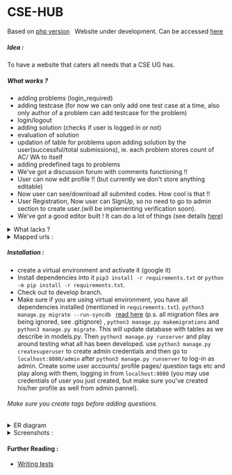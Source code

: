 # CSE-HUB

Based on [php version](https://github.com/harshraj22/contest) &nbsp; Website under development. Can be accessed [here](https://harshraj22.pythonanywhere.com/)

##### Idea :
To have a website that caters all needs that a CSE UG has.

##### What works ?

* adding problems (login_required)
* adding testcase (for now we can only add one test case at a time, also only author of a problem can add testcase for the problem)
* login/logout
* adding solution (checks if user is logged in or not)
* evaluation of solution
* updation of table for problems upon adding solution by the user(successful/total submissions), ie. each problem stores count of AC/ WA to itself
* adding predefined tags to problems
* We've got a discussion forum with comments functioning !!
* User can now edit profile !! (but currently we don't store anything editable)
* Now user can see/download all submited codes. How cool is that !!
* User Registration, Now user can SignUp, so no need to go to admin section to create user.(will be implementing verification soon).
* We've got a good editor built ! It can do a lot of things (see details [here](https://github.com/harshraj22/CSE_HUB/pull/57))

<details>
<summary> What lacks ? </summary>

* Only mode of submission is through file upload
* No work is done for creating a contest
* frontend for various pages
* Editing of: problem/ added testcase
</details>

<details>
<summary> Mapped urls :</summary>

* ```admin/```
* ```''```
* ```profile/<username>```
* ```profile/<username>/edit```
* ```problems/add```
* ```problems/display/<int:problem_id>```
* ```problems/add/testcase```
* ```problems/submit/<int:problem_id>```
* ```submit/<int:id>/```
* ```submissions/<str:username>/```
* ```submissions/<str:username>/view/<int:id>/```
* ```submissions/download/<int:id>/```
* ```problems```
* ```login```
* ```logout```
* ```forum```
* ```forum/post/<int:post_id>/```
* ```editor/```
</details>

##### Installation :

* create a virtual environment and activate it (google it)
* Install dependencies into it ```pip3 install -r requirements.txt``` or ```python -m pip install -r requirements.txt```.
* Check out to develop branch.
* Make sure if you are using virtual environment, you have all dependencies installed (mentioned in ```requirements.txt```). ```python3 manage.py migrate --run-syncdb ``` [read here](https://stackoverflow.com/a/37799885/10127204) (p.s. all migration files are being ignored, see .gitignore) , ```python3 manage.py makemigrations``` and ```python3 manage.py migrate```. This will update database with tables as we describe in models.py. Then ```python3 manage.py runserver``` and play around testing what all has been developed.
use ```python3 manage.py createsuperuser``` to create admin credentials and then go to ```localhost:8080/admin``` after ```python3 manage.py runserver``` to log-in as admin. Create some user accounts/ profile pages/ question tags etc and play along with them, logging in from ```localhost:8080``` (you may use credentials of user you just created, but make sure you've created his/her profile as well from admin pannel).
###### Make sure you create tags before adding questions.

<details>
  <summary> ER diagram </summary>
  <img src="https://user-images.githubusercontent.com/46635452/99381606-56988e80-28f1-11eb-9f04-16f83ba68df0.png" alt="Entity Relationship Diagram"></img>
  <img src="https://user-images.githubusercontent.com/46635452/99569482-b167de00-29f6-11eb-919b-b667ee039450.png" alt="Execution flow"> </img>
</details>


<details>
  <summary> Screenshots : </summary>
    <img src="https://user-images.githubusercontent.com/46635452/78997198-b2cd5000-7b63-11ea-9a2a-6942958f3ed8.png" alt="user profile"></img>
    <img src="https://user-images.githubusercontent.com/46635452/78997236-ca0c3d80-7b63-11ea-835d-ecfcd8d53fd5.png" alt="proble statement"></img>
    <img src="https://user-images.githubusercontent.com/46635452/78996997-6bdf5a80-7b63-11ea-972f-25a303eeaf90.png" alt="submission code"></img>
    <img src="https://user-images.githubusercontent.com/46635452/78996675-b3b1b200-7b62-11ea-8032-68bd97240ef6.png" alt="new post"></img>
    <img src="https://user-images.githubusercontent.com/46635452/78400079-ae5ce080-7613-11ea-8394-f35e26adb7b1.png" alt="code editor"></img>

</details>

#### Further Reading :
* [Writing tests](https://developer.mozilla.org/en-US/docs/Learn/Server-side/Django/Testing)
